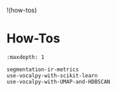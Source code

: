 !(how-tos)
# How-Tos

```{toctree}
:maxdepth: 1

segmentation-ir-metrics
use-vocalpy-with-scikit-learn
use-vocalpy-with-UMAP-and-HDBSCAN
```

